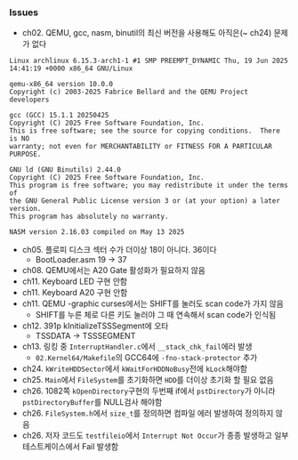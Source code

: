 ### Issues
- ch02. QEMU, gcc, nasm, binutil의 최신 버전을 사용해도 아직은(~ ch24) 문제가 없다
```
Linux archlinux 6.15.3-arch1-1 #1 SMP PREEMPT_DYNAMIC Thu, 19 Jun 2025 14:41:19 +0000 x86_64 GNU/Linux

qemu-x86_64 version 10.0.0
Copyright (c) 2003-2025 Fabrice Bellard and the QEMU Project developers

gcc (GCC) 15.1.1 20250425
Copyright (C) 2025 Free Software Foundation, Inc.
This is free software; see the source for copying conditions.  There is NO
warranty; not even for MERCHANTABILITY or FITNESS FOR A PARTICULAR PURPOSE.

GNU ld (GNU Binutils) 2.44.0
Copyright (C) 2025 Free Software Foundation, Inc.
This program is free software; you may redistribute it under the terms of
the GNU General Public License version 3 or (at your option) a later version.
This program has absolutely no warranty.

NASM version 2.16.03 compiled on May 13 2025
```
- ch05. 플로피 디스크 섹터 수가 더이상 18이 아니다. 36이다
    - BootLoader.asm 19 -> 37
- ch08. QEMU에서는 A20 Gate 활성화가 필요하지 않음
- ch11. Keyboard LED 구현 안함
- ch11. Keyboard A20 구현 안함
- ch11. QEMU -graphic curses에서는 SHIFT를 눌러도 scan code가 가지 않음
    - SHIFT를 누른 체로 다른 키도 눌러야 그 때 연속해서 scan code가 인식됨
- ch12. 391p kInitializeTSSSegment에 오타
    - TSSDATA -> TSSSEGMENT
- ch13. 링킹 중 `InterruptHandler.c`에서 `__stack_chk_fail`에러 발생
    - `02.Kernel64/Makefile`의 GCC64에 `-fno-stack-protector` 추가
- ch24. `kWriteHDDSector`에서 `kWaitForHDDNoBusy`전에 `kLock`해야함
- ch25. `Main`에서 `FileSystem`를 초기화하면 `HDD`를 더이상 초기화 할 필요 없음
- ch26. 1082쪽 `kOpenDirectory`구현의 두번째 if에서 `pstDirectory`가 아니라 `pstDirectoryBuffer`를 NULL검사 해야함
- ch26. `FileSystem.h`에서 `size_t`를 정의하면 컴파일 에러 발생하여 정의하지 않음
- ch26. 저자 코드도 `testfileio`에서 `Interrupt Not Occur`가 종종 발생하고 일부 테스트케이스에서 Fail 발생함
